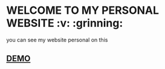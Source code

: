 <h1>WELCOME TO MY PERSONAL WEBSITE :v: :grinning:</h1> 

you can see my website personal on this [<h2>DEMO</h2>](https://rizkimaulana51.github.io/)
